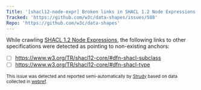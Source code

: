 ```yaml
---
Title: '[shacl12-node-expr] Broken links in SHACL 1.2 Node Expressions'
Tracked: 'https://github.com/w3c/data-shapes/issues/588'
Repo: 'https://github.com/w3c/data-shapes'
---
```


While crawling [SHACL 1.2 Node Expressions](https://w3c.github.io/data-shapes/shacl12-node-expr/), the following links to other specifications were detected as pointing to non-existing anchors:
* [ ] https://www.w3.org/TR/shacl12-core/#dfn-shacl-subclass
* [ ] https://www.w3.org/TR/shacl12-core/#dfn-shacl-type

<sub>This issue was detected and reported semi-automatically by [Strudy](https://github.com/w3c/strudy/) based on data collected in [webref](https://github.com/w3c/webref/).</sub>
